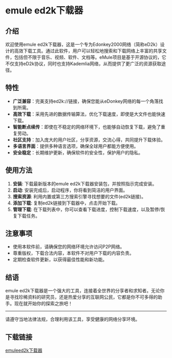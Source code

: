 # emule ed2k下载器

## 介绍

欢迎使用emule ed2k下载器，这是一个专为Edonkey2000网络（简称eD2k）设计的高效下载工具。通过此软件，用户可以轻松地搜索和下载网络上丰富的共享文件，包括但不限于音乐、视频、软件、文档等。eMule项目是基于开源协议的，它不仅支持eD2k协议，同时也支持Kademlia网络，从而提供了更广泛的资源获取途径。

## 特性

- **广泛兼容**：完美支持ed2k://链接，确保您能从eDonkey网络的每一个角落找到所需。
- **高效下载**：采用先进的数据传输算法，优化下载速度，即使是大文件也能快速下载。
- **智能断点续传**：即使在不稳定的网络环境下，也能够自动恢复下载，避免了重复劳动。
- **社区支持**：加入庞大的用户社区，分享资源，交流心得，共同提升下载体验。
- **多语言界面**：提供多种语言选项，确保全球用户都能方便使用。
- **安全稳定**：长期维护更新，确保软件的安全性，保护用户的隐私。

## 使用方法

1. **安装**: 下载最新版本的emule ed2k下载器安装包，并按照指示完成安装。
2. **启动**: 安装完成后，启动程序，你将看到简洁的用户界面。
3. **搜索资源**: 利用内置或第三方搜索引擎寻找想要的文件(ed2k链接)。
4. **添加下载**: 复制ed2k链接到下载器中，点击开始下载。
5. **管理下载**: 在下载列表中，你可以查看下载进度，控制下载速度，以及暂停/恢复下载任务。

## 注意事项

- 使用本软件前，请确保您的网络环境允许访问P2P网络。
- 尊重版权，下载合法内容，本软件不对用户下载的内容负责。
- 定期检查软件更新，以获得最佳性能和新功能。

## 结语

emule ed2k下载器是一个强大的工具，连接着全世界的分享者和求知者。无论你是寻找珍稀资料的研究员，还是热爱分享的互联网公民，它都是你不可多得的助手。现在就开始你的探索之旅吧！

---

请遵守当地法律法规，合理利用该工具，享受健康的网络分享环境。

## 下载链接

[emuleed2k下载器](https://pan.quark.cn/s/0a16721339e3)